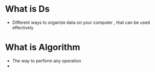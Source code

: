 
# **What is Ds**
- Different ways to organize data on your computer , that can be used effectively

# What is Algorithm

- The way to perform any operation
- 